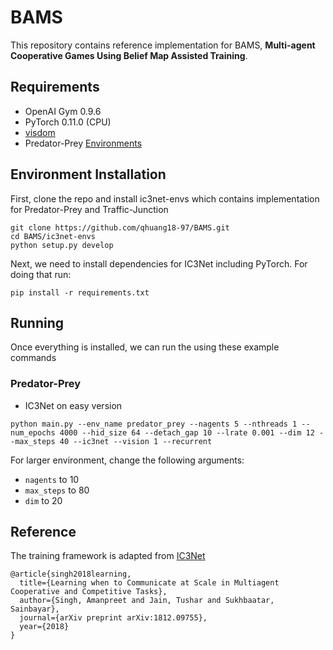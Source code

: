 # BAMS

This repository contains reference implementation for BAMS, **Multi-agent Cooperative Games Using Belief Map Assisted
Training**.

## Requirements
* OpenAI Gym 0.9.6
* PyTorch 0.11.0 (CPU)
* [visdom](https://github.com/facebookresearch/visdom)
* Predator-Prey [Environments](https://github.com/apsdehal/ic3net-envs)


## Environment Installation

First, clone the repo and install ic3net-envs which contains implementation for Predator-Prey and Traffic-Junction

```
git clone https://github.com/qhuang18-97/BAMS.git
cd BAMS/ic3net-envs
python setup.py develop
```


Next, we need to install dependencies for IC3Net including PyTorch. For doing that run:

```
pip install -r requirements.txt
```

## Running

Once everything is installed, we can run the using these example commands


### Predator-Prey

- IC3Net on easy version

```
python main.py --env_name predator_prey --nagents 5 --nthreads 1 --num_epochs 4000 --hid_size 64 --detach_gap 10 --lrate 0.001 --dim 12 --max_steps 40 --ic3net --vision 1 --recurrent
```


For larger environment, change the following arguments:
- `nagents` to 10
- `max_steps` to 80
- `dim` to 20


## Reference

The training framework is adapted from [IC3Net](https://github.com/IC3Net/IC3Net)
```
@article{singh2018learning,
  title={Learning when to Communicate at Scale in Multiagent Cooperative and Competitive Tasks},
  author={Singh, Amanpreet and Jain, Tushar and Sukhbaatar, Sainbayar},
  journal={arXiv preprint arXiv:1812.09755},
  year={2018}
}
```